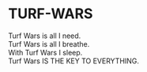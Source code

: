 # TURF-WARS

Turf Wars is all I need. <br />
Turf Wars is all I breathe. <br />
With Turf Wars I sleep. <br />
Turf Wars IS THE KEY TO EVERYTHING. <br />
